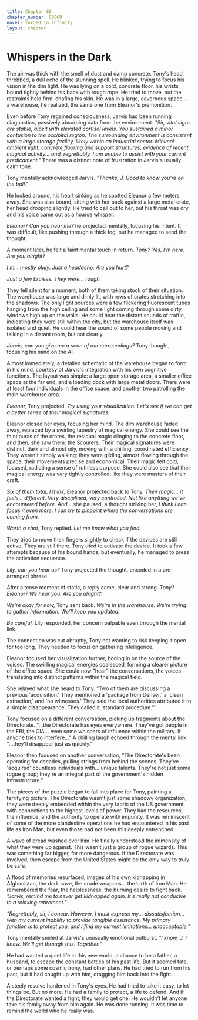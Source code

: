 ```yaml
---
title: Chapter 69
chapter_number: 00069
novel: forged_in_infinity
layout: chapter
---
```


# **Whispers in the Dark**

The air was thick with the smell of dust and damp concrete. Tony's head
throbbed, a dull echo of the stunning spell. He blinked, trying to focus
his vision in the dim light. He was lying on a cold, concrete floor, his
wrists bound tightly behind his back with rough rope. He tried to move,
but the restraints held firm, chafing his skin. He was in a large,
cavernous space -- a warehouse, he realized, the same one from Eleanor's
premonition.

Even before Tony regained consciousness, Jarvis had been running
diagnostics, passively absorbing data from the environment. *"Sir, vital
signs are stable, albeit with elevated cortisol levels. You sustained a
minor contusion to the occipital region. The surrounding environment is
consistent with a large storage facility, likely within an industrial
sector. Minimal ambient light, concrete flooring and support structures,
evidence of recent magical activity... and, regrettably, I am unable to
assist with your current predicament."* There was a distinct note of
frustration in Jarvis's usually calm tone.

Tony mentally acknowledged Jarvis. *"Thanks, J. Good to know you're on
the ball."*

He looked around, his heart sinking as he spotted Eleanor a few meters
away. She was also bound, sitting with her back against a large metal
crate, her head drooping slightly. He tried to call out to her, but his
throat was dry and his voice came out as a hoarse whisper.

*Eleanor? Can you hear me?* he projected mentally, focusing his intent.
It was difficult, like pushing through a thick fog, but he managed to
send the thought.

A moment later, he felt a faint mental touch in return. *Tony? Yes, I'm
here. Are you alright?*

*I'm... mostly okay. Just a headache. Are you hurt?*

*Just a few bruises. They were... rough.*

They fell silent for a moment, both of them taking stock of their
situation. The warehouse was large and dimly lit, with rows of crates
stretching into the shadows. The only light sources were a few
flickering fluorescent tubes hanging from the high ceiling and some
light coming through some dirty windows high up on the walls. He could
hear the distant sounds of traffic, indicating they were still within
the city, but the warehouse itself was isolated and quiet. He could hear
the sound of some people moving and talking in a distant room, but not
clearly.

*Jarvis, can you give me a scan of our surroundings?* Tony thought,
focusing his mind on the AI.

Almost immediately, a detailed schematic of the warehouse began to form
in his mind, courtesy of Jarvis's integration with his own cognitive
functions. The layout was simple: a large open storage area, a smaller
office space at the far end, and a loading dock with large metal doors.
There were at least four individuals in the office space, and another
two patrolling the main warehouse area.

*Eleanor,* Tony projected. *Try using your visualization. Let's see if
we can get a better sense of their magical signatures.*

Eleanor closed her eyes, focusing her mind. The dim warehouse faded
away, replaced by a swirling tapestry of magical energy. She could see
the faint auras of the crates, the residual magic clinging to the
concrete floor, and then, she saw them: the Scourers. Their magical
signatures were distinct, dark and almost oily, moving with a chilling,
coordinated efficiency. They weren't simply walking; they were gliding,
almost flowing through the space, their movements precise and
economical. Their magic felt cold, focused, radiating a sense of
ruthless purpose. She could also see that their magical energy was very
tightly controlled, like they were masters of their craft.

*Six of them total, I think,* Eleanor projected back to Tony. *Their
magic... it feels... different. Very disciplined, very controlled. Not
like anything we've encountered before. And...* she paused, a thought
striking her, *I think I can focus it even more. I can try to pinpoint
where the conversations are coming from.*

*Worth a shot,* Tony replied. *Let me know what you find.*

They tried to move their fingers slightly to check if the devices are
still active. They are still there. Tony tried to activate the device.
It took a few attempts because of his bound hands, but eventually, he
managed to press the activation sequence.

*Lily, can you hear us?* Tony projected the thought, encoded in a
pre-arranged phrase.

After a tense moment of static, a reply came, clear and strong. *Tony?
Eleanor? We hear you. Are you alright?*

*We're okay for now,* Tony sent back. *We're in the warehouse. We're
trying to gather information. We'll keep you updated.*

*Be careful,* Lily responded, her concern palpable even through the
mental link.

The connection was cut abruptly, Tony not wanting to risk keeping it
open for too long. They needed to focus on gathering intelligence.

Eleanor focused her visualization further, honing in on the source of
the voices. The swirling magical energies coalesced, forming a clearer
picture of the office space. She could now "hear" the conversations, the
voices translating into distinct patterns within the magical field.

She relayed what she heard to Tony. "Two of them are discussing a
previous 'acquisition.' They mentioned a 'package from Denver,' a 'clean
extraction,' and 'no witnesses.' They said the local authorities
attributed it to a simple disappearance. They called it 'standard
procedure.'"

Tony focused on a different conversation, picking up fragments about the
Directorate. "...the Directorate has eyes everywhere. They've got people
in the FBI, the CIA... even some whispers of influence within the
military. If anyone tries to interfere..." A chilling laugh echoed
through the mental link. "...they'll disappear just as quickly."

Eleanor then focused on another conversation, "The Directorate\'s been
operating for decades, pulling strings from behind the scenes. They\'ve
\'acquired\' countless individuals with... unique talents. They\'re not
just some rogue group; they\'re an integral part of the government\'s
hidden infrastructure."

The pieces of the puzzle began to fall into place for Tony, painting a
terrifying picture. The Directorate wasn\'t just some shadowy
organization; they were deeply embedded within the very fabric of the US
government, with connections to the highest levels of power. They had
the resources, the influence, and the authority to operate with
impunity. It was reminiscent of some of the more clandestine operations
he had encountered in his past life as Iron Man, but even those had not
been this deeply entrenched.

A wave of dread washed over him. He finally understood the immensity of
what they were up against. This wasn't just a group of rogue wizards.
This was something far bigger, far more dangerous. If the Directorate
was involved, then escape from the United States might be the only way
to truly be safe.

A flood of memories resurfaced, images of his own kidnapping in
Afghanistan, the dark cave, the crude weapons... the birth of Iron Man.
He remembered the fear, the helplessness, the burning desire to fight
back. *"Jarvis, remind me to never get kidnapped again. It's really not
conducive to a relaxing retirement."*

*"Regrettably, sir, I concur. However, I must express my...
dissatisfaction... with my current inability to provide tangible
assistance. My primary function is to protect you, and I find my current
limitations... unacceptable."*

Tony mentally smiled at Jarvis's unusually emotional outburst. *"I know,
J. I know. We'll get through this. Together."*

He had wanted a quiet life in this new world, a chance to be a father, a
husband, to escape the constant battles of his past life. But it seemed
fate, or perhaps some cosmic irony, had other plans. He had tried to run
from his past, but it had caught up with him, dragging him back into the
fight.

A steely resolve hardened in Tony's eyes. He had tried to take it easy,
to let things be. But no more. He had a family to protect, a life to
defend. And if the Directorate wanted a fight, they would get one. He
wouldn\'t let anyone take his family away from him again. He was done
running. It was time to remind the world who he really was.
